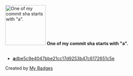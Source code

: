 <img src="https://my-badges.github.io/my-badges/a-commit.png" alt="One of my commit sha starts with &quot;a&quot;." title="One of my commit sha starts with &quot;a&quot;." width="128">
<strong>One of my commit sha starts with &quot;a&quot;.</strong>
<br><br>

- <a href="https://github.com/open-reaction-database/ord-schema/commit/adbe5c9e4047bbe21cc17d9253b47c6172651c5e"><strong>a</strong>dbe5c9e4047bbe21cc17d9253b47c6172651c5e</a>


Created by <a href="https://github.com/my-badges/my-badges">My Badges</a>